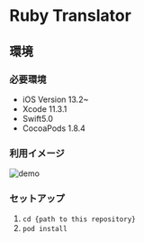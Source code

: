 # Ruby Translator

## 環境
### 必要環境

- iOS Version 13.2~
- Xcode 11.3.1
- Swift5.0
- CocoaPods 1.8.4

### 利用イメージ
![demo](https://user-images.githubusercontent.com/6592495/77228257-62e51400-6bc9-11ea-9bc4-eb52053acb90.gif)

### セットアップ

1. `cd {path to this repository}`
2. `pod install`

